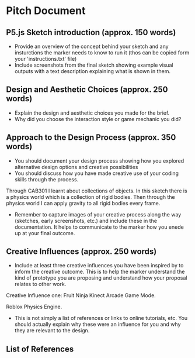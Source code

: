 # Pitch Document

## P5.js Sketch introduction (approx. 150 words)

- Provide an overview of the concept behind your sketch and any insturctions the marker needs to know to run it (thos can be copied form your 'instructions.txt' file)
- Include screenshots from the final sketch showing example visual outputs with a text description explaining what is shown in them.

## Design and Aesthetic Choices (approx. 250 words)

- Explain the design and aesthetic choices you made for the brief.
- Why did you choose the interaction style or game mechanic you did?

## Approach to the Design Process (approx. 350 words)

- You should document your design process showing how you explored alternative design options and creative possibilities
- You should discuss how you have made creative use of your coding skills through the process.

Through CAB301 I learnt about collections of objects. In this sketch there is a physics world which is a collection of rigid bodies. Then through the physics world I can apply gravity to all rigid bodies every frame.

- Remember to capture images of your creative process along the way (sketches, early screenshots, etc.) and include these in the documentation. It helps to communicate to the marker how you enede up at your final outcome.

## Creative Influences (approx. 250 words)

- Include at least three creative influences you have been inspired by to inform the creative outcome. This is to help the marker understand the kind of prototype you are proposing and understand how your proposal relates to other work.

Creative Influence one: Fruit Ninja Kinect Arcade Game Mode.

Roblox Physics Engine.

- This is not simply a list of references or links to online tutorials, etc. You should actually explain why these were an influence for you and why they are relevant to the design.

## List of References
